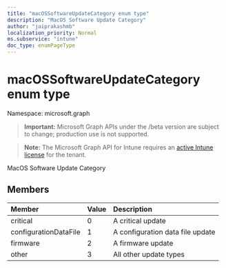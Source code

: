 ```yaml
---
title: "macOSSoftwareUpdateCategory enum type"
description: "MacOS Software Update Category"
author: "jaiprakashmb"
localization_priority: Normal
ms.subservice: "intune"
doc_type: enumPageType
---
```


# macOSSoftwareUpdateCategory enum type

Namespace: microsoft.graph

> **Important:** Microsoft Graph APIs under the /beta version are subject to change; production use is not supported.

> **Note:** The Microsoft Graph API for Intune requires an [active Intune license](https://go.microsoft.com/fwlink/?linkid=839381) for the tenant.

MacOS Software Update Category

## Members
|Member|Value|Description|
|:---|:---|:---|
|critical|0|A critical update|
|configurationDataFile|1|A configuration data file update|
|firmware|2|A firmware update|
|other|3|All other update types|
